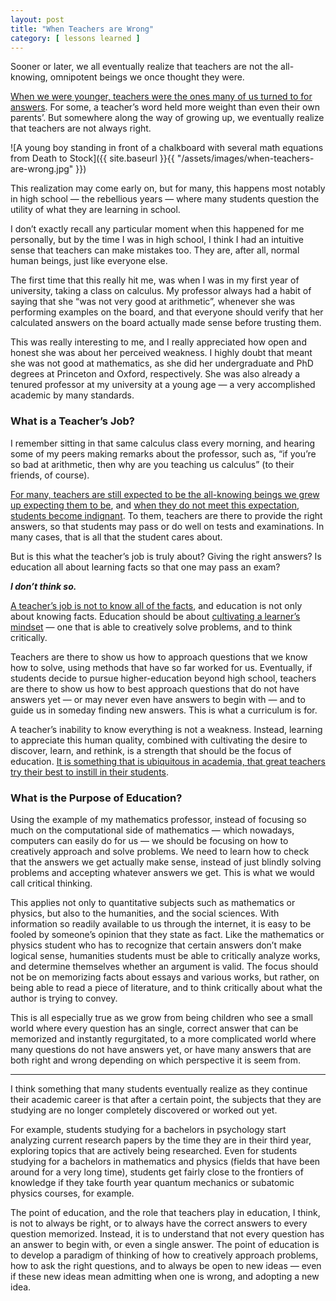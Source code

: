 ```yaml
---
layout: post
title: "When Teachers are Wrong"
category: [ lessons learned ]
---
```


Sooner or later, we all eventually realize that teachers are not the all-knowing, omnipotent beings we once thought they were.

[When we were younger, teachers were the ones many of us turned to for answers](https://photomatt7.wordpress.com/2012/01/03/myth-teachers-know-everything/). For some, a teacher’s word held more weight than even their own parents’. But somewhere along the way of growing up, we eventually realize that teachers are not always right.

![A young boy standing in front of a chalkboard with several math equations from Death to Stock]({{ site.baseurl }}{{ "/assets/images/when-teachers-are-wrong.jpg" }})

This realization may come early on, but for many, this happens most notably in high school — the rebellious years — where many students question the utility of what they are learning in school.

I don’t exactly recall any particular moment when this happened for me personally, but by the time I was in high school, I think I had an intuitive sense that teachers can make mistakes too. They are, after all, normal human beings, just like everyone else.

The first time that this really hit me, was when I was in my first year of university, taking a class on calculus. My professor always had a habit of saying that she “was not very good at arithmetic”, whenever she was performing examples on the board, and that everyone should verify that her calculated answers on the board actually made sense before trusting them.

This was really interesting to me, and I really appreciated how open and honest she was about her perceived weakness. I highly doubt that meant she was not good at mathematics, as she did her undergraduate and PhD degrees at Princeton and Oxford, respectively. She was also already a tenured professor at my university at a young age — a very accomplished academic by many standards.

### What is a Teacher’s Job?

I remember sitting in that same calculus class every morning, and hearing some of my peers making remarks about the professor, such as, “if you’re so bad at arithmetic, then why are you teaching us calculus” (to their friends, of course).

[For many, teachers are still expected to be the all-knowing beings we grew up expecting them to be](https://photomatt7.wordpress.com/2012/01/03/myth-teachers-know-everything/), and [when they do not meet this expectation, students become indignant](http://www.psy.gla.ac.uk/~steve/TSME.html). To them, teachers are there to provide the right answers, so that students may pass or do well on tests and examinations. In many cases, that is all that the student cares about.

But is this what the teacher’s job is truly about? Giving the right answers? Is education all about learning facts so that one may pass an exam?

***I don’t think so.***

[A teacher’s job is not to know all of the facts](http://www.psy.gla.ac.uk/~steve/TSME.html), and education is not only about knowing facts. Education should be about [cultivating a learner’s mindset](https://medium.com/the-ascent/cultivate-a-learners-mindset-c06c26f0b28f) — one that is able to creatively solve problems, and to think critically.

Teachers are there to show us how to approach questions that we know how to solve, using methods that have so far worked for us. Eventually, if students decide to pursue higher-education beyond high school, teachers are there to show us how to best approach questions that do not have answers yet — or may never even have answers to begin with — and to guide us in someday finding new answers. This is what a curriculum is for.

A teacher’s inability to know everything is not a weakness. Instead, learning to appreciate this human quality, combined with cultivating the desire to discover, learn, and rethink, is a strength that should be the focus of education. [It is something that is ubiquitous in academia, that great teachers try their best to instill in their students](https://photomatt7.wordpress.com/2012/01/03/myth-teachers-know-everything/).

### What is the Purpose of Education?

Using the example of my mathematics professor, instead of focusing so much on the computational side of mathematics — which nowadays, computers can easily do for us — we should be focusing on how to creatively approach and solve problems. We need to learn how to check that the answers we get actually make sense, instead of just blindly solving problems and accepting whatever answers we get. This is what we would call critical thinking.

This applies not only to quantitative subjects such as mathematics or physics, but also to the humanities, and the social sciences. With information so readily available to us through the internet, it is easy to be fooled by someone’s opinion that they state as fact. Like the mathematics or physics student who has to recognize that certain answers don’t make logical sense, humanities students must be able to critically analyze works, and determine themselves whether an argument is valid. The focus should not be on memorizing facts about essays and various works, but rather, on being able to read a piece of literature, and to think critically about what the author is trying to convey.

This is all especially true as we grow from being children who see a small world where every question has an single, correct answer that can be memorized and instantly regurgitated, to a more complicated world where many questions do not have answers yet, or have many answers that are both right and wrong depending on which perspective it is seem from.

---

I think something that many students eventually realize as they continue their academic career is that after a certain point, the subjects that they are studying are no longer completely discovered or worked out yet.

For example, students studying for a bachelors in psychology start analyzing current research papers by the time they are in their third year, exploring topics that are actively being researched. Even for students studying for a bachelors in mathematics and physics (fields that have been around for a very long time), students get fairly close to the frontiers of knowledge if they take fourth year quantum mechanics or subatomic physics courses, for example.

The point of education, and the role that teachers play in education, I think, is not to always be right, or to always have the correct answers to every question memorized. Instead, it is to understand that not every question has an answer to begin with, or even a single answer. The point of education is to develop a paradigm of thinking of how to creatively approach problems, how to ask the right questions, and to always be open to new ideas — even if these new ideas mean admitting when one is wrong, and adopting a new idea.
